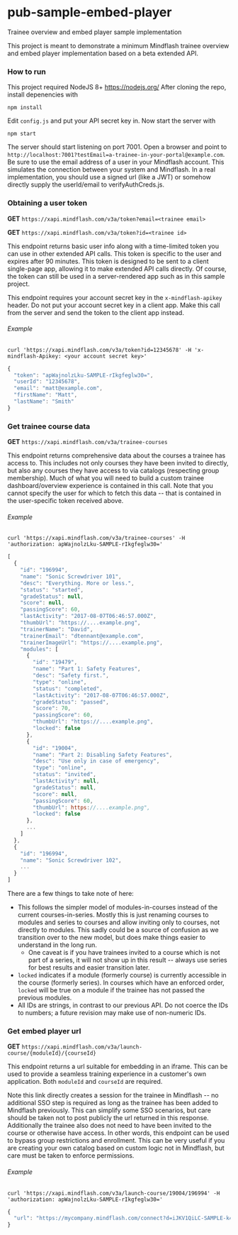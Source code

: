 # pub-sample-embed-player
Trainee overview and embed player sample implementation

This project is meant to demonstrate a minimum Mindflash trainee overview and embed player implementation based on a beta extended API.

### How to run
This project required NodeJS 8+ https://nodejs.org/
After cloning the repo, install depenencies with
```
npm install
```
Edit `config.js` and put your API secret key in. Now start the server with
```
npm start
```
The server should start listening on port 7001. Open a browser and point to `http://localhost:7001?testEmail=a-trainee-in-your-portal@example.com`. Be sure to use the email address of a user in your Mindflash account. This simulates the connection between your system and Mindflash. In a real implementation, you should use a signed url (like a JWT) or somehow directly supply the userId/email to verifyAuthCreds.js.

### Obtaining a user token
**GET**  `https://xapi.mindflash.com/v3a/token?email=<trainee email>`

**GET**  `https://xapi.mindflash.com/v3a/token?id=<trainee id>`

This endpoint returns basic user info along with a time-limited token you can use in other extended API calls. This token is specific to the user and expires after 90 minutes. This token is designed to be sent to a client single-page app, allowing it to make extended API calls directly. Of course, the token can still be used in a server-rendered app such as in this sample project.

This endpoint requires your account secret key in the `x-mindflash-apikey` header. Do not put your account secret key in a client app. Make this call from the server and send the token to the client app instead.

###### Example
`curl 'https://xapi.mindflash.com/v3a/token?id=12345678' -H 'x-mindflash-Apikey: <your account secret key>'`

```javascript
{
  "token": "apWajnolzLku-SAMPLE-rIkgfeglw30=",
  "userId": "12345678",
  "email": "matt@example.com",
  "firstName": "Matt",
  "lastName": "Smith"
}
```


### Get trainee course data
**GET**  `https://xapi.mindflash.com/v3a/trainee-courses`

This endpoint returns comprehensive data about the courses a trainee has access to. This includes not only courses they have been invited to directly, but also any courses they have access to via catalogs (respecting group membership). Much of what you will need to build a custom trainee dashboard/overview experience is contained in this call. Note that you cannot specify the user for which to fetch this data -- that is contained in the user-specific token received above.

###### Example
`curl 'https://xapi.mindflash.com/v3a/trainee-courses' -H 'authorization: apWajnolzLku-SAMPLE-rIkgfeglw30='`

```javascript
[
  {
    "id": "196994",
    "name": "Sonic Screwdriver 101",
    "desc": "Everything. More or less.",
    "status": "started",
    "gradeStatus": null,
    "score": null,
    "passingScore": 60,
    "lastActivity": "2017-08-07T06:46:57.000Z",
    "thumbUrl": "https://....example.png",
    "trainerName": "David",
    "trainerEmail": "dtennant@example.com",
    "trainerImageUrl": "https://....example.png",
    "modules": [
      {
        "id": "19479",
        "name": "Part 1: Safety Features",
        "desc": "Safety first.",
        "type": "online",
        "status": "completed",
        "lastActivity": "2017-08-07T06:46:57.000Z",
        "gradeStatus": "passed",
        "score": 70,
        "passingScore": 60,
        "thumbUrl": "https://....example.png",
        "locked": false
      },
      {
        "id": "19004",
        "name": "Part 2: Disabling Safety Features",
        "desc": "Use only in case of emergency",
        "type": "online",
        "status": "invited",
        "lastActivity": null,
        "gradeStatus": null,
        "score": null,
        "passingScore": 60,
        "thumbUrl": https://....example.png",
        "locked": false
      },
      ...
    ]
  },
  {
    "id": "196994",
    "name": "Sonic Screwdriver 102",
    ...
  }
]
```

There are a few things to take note of here:
* This follows the simpler model of modules-in-courses instead of the current courses-in-series. Mostly this is just renaming courses to modules and series to courses and allow inviting only to courses, not directly to modules. This sadly could be a source of confusion as we transition over to the new model, but does make things easier to understand in the long run.
  - One caveat is if you have trainees invited to a course which is not part of a series, it will not show up in this result -- always use series for best results and easier transition later.
* `locked` indicates if a module (formerly course) is currently accessible in the course (formerly series). In courses which have an enforced order, `locked` will be true on a module if the trainee has not passed the previous modules.
* All IDs are strings, in contrast to our previous API. Do not coerce the IDs to numbers; a future revision may make use of non-numeric IDs.

### Get embed player url
**GET**  `https://xapi.mindflash.com/v3a/launch-course/{moduleId}/{courseId}`

This endpoint returns a url suitable for embedding in an iframe. This can be used to provide a seamless training experience in a customer's own application. Both `moduleId` and `courseId` are required.

Note this link directly creates a session for the trainee in Mindflash -- no additional SSO step is required as long as the trainee has been added to Mindflash previously. This can simplify some SSO scenarios, but care should be taken not to post publicly the url returned in this response.  Additionally the trainee also does not need to have been invited to the course or otherwise have access. In other words, this endpoint can be used to bypass group restrictions and enrollment. This can be very useful if you are creating your own catalog based on custom logic not in Mindflash, but care must be taken to enforce permissions.

###### Example
`curl 'https://xapi.mindflash.com/v3a/launch-course/19004/196994' -H 'authorization: apWajnolzLku-SAMPLE-rIkgfeglw30='`

```javascript
{
  "url": "https://mycompany.mindflash.com/connect?d=iJKV1QiLC-SAMPLE-k49H635"
}
```
